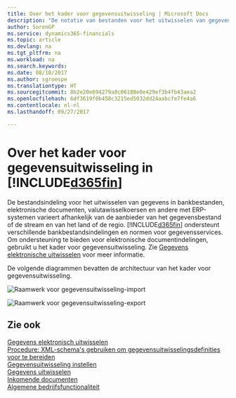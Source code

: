 ```yaml
---
title: Over het kader voor gegevensuitwisseling | Microsoft Docs
description: "De notatie van bestanden voor het uitwisselen van gegevens in de bankbestanden, elektronische documenten, valutawisselkoersen en andere met ERP-systemen variëren afhankelijk van de aanbieder van het gegevensbestand of de stream en van het land of de regio."
author: SorenGP
ms.service: dynamics365-financials
ms.topic: article
ms.devlang: na
ms.tgt_pltfrm: na
ms.workload: na
ms.search.keywords: 
ms.date: 08/18/2017
ms.author: sgroespe
ms.translationtype: HT
ms.sourcegitcommit: 8b2e20e694279a8c06188e0e429ef3b4fb43aea2
ms.openlocfilehash: 6df3619f0b458c3215ed5032dd24aabcfe7fe4a6
ms.contentlocale: nl-nl
ms.lasthandoff: 09/27/2017

---
```

# <a name="about-the-data-exchange-framework-in-included365finincludesd365finmdmd"></a>Over het kader voor gegevensuitwisseling in [!INCLUDE[d365fin](includes/d365fin_md.md)]
De bestandsindeling voor het uitwisselen van gegevens in bankbestanden, elektronische documenten, valutawisselkoersen en andere met ERP-systemen varieert afhankelijk van de aanbieder van het gegevensbestand of de stream en van het land of de regio. [!INCLUDE[d365fin](includes/d365fin_md.md)] ondersteunt verschillende bankbestandsindelingen en normen voor gegevensservices. Om ondersteuning te bieden voor elektronische documentindelingen, gebruikt u het kader voor gegevensuitwisseling. Zie [Gegevens elektronische uitwisselen](across-data-exchange.md) voor meer informatie.    

 De volgende diagrammen bevatten de architectuur van het kader voor gegevensuitwisseling.  

 ![Raamwerk voor gegevensuitwisseling-import](media/across-data-exchange/dataexchangeframework_import.png)  

 ![Raamwerk voor gegevensuitwisseling-export](media/across-data-exchange/dataexchangeframework_export.png)  

## <a name="see-also"></a>Zie ook  
[Gegevens elektronisch uitwisselen](across-data-exchange.md)  
[Procedure: XML-schema's gebruiken om gegevensuitwisselingsdefinities voor te bereiden](across-how-to-use-xml-schemas-to-prepare-data-exchange-definitions.md)  
[Gegevensuitwisseling instellen](across-set-up-data-exchange.md)  
[Gegevens uitwisselen](across-exchange-data.md)  
[Inkomende documenten](across-income-documents.md)  
[Algemene bedrijfsfunctionaliteit](ui-across-business-areas.md)  

